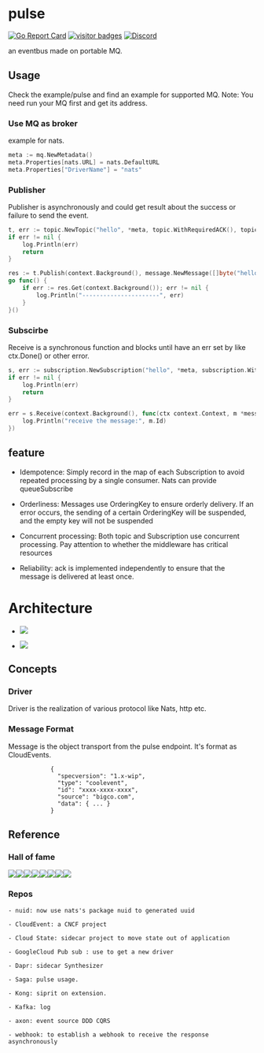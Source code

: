 # pulse
[![Go Report Card](https://goreportcard.com/badge/github.com/silverswords/pulse)](https://goreportcard.com/report/github.com/silverswords/pulse)
[![visitor badges](https://visitor-badge.laobi.icu/badge?page_id=silverswords.pulse)](https://github.com/abserari)
[![Discord](https://img.shields.io/static/v1?logo=Discord&message=Chat&label=discord&color=purple)](https://discord.gg/rRwryXfj3u)

an eventbus made on portable MQ.

## Usage
Check the example/pulse and find an example for supported MQ. 
Note: You need run your MQ first and get its address.

### Use MQ as broker
example for nats.
```go
meta := mq.NewMetadata()
meta.Properties[nats.URL] = nats.DefaultURL
meta.Properties["DriverName"] = "nats"
```

### Publisher
Publisher is asynchronously and could get result about the success or failure to send the event.
```go
t, err := topic.NewTopic("hello", *meta, topic.WithRequiredACK(), topic.WithOrdered())
if err != nil {
    log.Println(err)
    return
}

res := t.Publish(context.Background(), message.NewMessage([]byte("hello")))
go func() {
    if err := res.Get(context.Background()); err != nil {
        log.Println("----------------------", err)
    }
}()
```

### Subscirbe
Receive is a synchronous function and blocks until have an err set by like ctx.Done() or other error.
```go
s, err := subscription.NewSubscription("hello", *meta, subscription.WithCount(), subscription.WithAutoACK())
if err != nil {
    log.Println(err)
    return
}

err = s.Receive(context.Background(), func(ctx context.Context, m *message.CloudEventsEnvelope) {
    log.Println("receive the message:", m.Id)
})
```


## **feature**

- Idempotence: Simply record in the map of each Subscription to avoid repeated processing by a single consumer. Nats can provide queueSubscribe

- Orderliness: Messages use OrderingKey to ensure orderly delivery. If an error occurs, the sending of a certain OrderingKey will be suspended, and the empty key will not be suspended

- Concurrent processing: Both topic and Subscription use concurrent processing. Pay attention to whether the middleware has critical resources

- Reliability: ack is implemented independently to ensure that the message is delivered at least once.

# Architecture
  - ![](https://firebasestorage.googleapis.com/v0/b/firescript-577a2.appspot.com/o/imgs%2Fapp%2Fcomputer%2FWOjfpzAWwh.png?alt=media&token=376cb2ea-ab64-4887-9366-c1e23891cdcd)
   
  - ![](https://firebasestorage.googleapis.com/v0/b/firescript-577a2.appspot.com/o/imgs%2Fapp%2Fcomputer%2FiPkp26NkMs.png?alt=media&token=432e16bb-ea5e-4faf-96ae-466924a3f932)

## Concepts
### Driver
Driver is the realization of various protocol like Nats, http etc.

### Message Format
Message is the object transport from the pulse endpoint. It's format as CloudEvents.
                
                {
                  "specversion": "1.x-wip",
                  "type": "coolevent",
                  "id": "xxxx-xxxx-xxxx",
                  "source": "bigco.com",
                  "data": { ... }
                }

  
## Reference

### Hall of fame
[![](https://sourcerer.io/fame/abserari/silverswords/pulse/images/0)](https://sourcerer.io/fame/abserari/silverswords/pulse/links/0)[![](https://sourcerer.io/fame/abserari/silverswords/pulse/images/1)](https://sourcerer.io/fame/abserari/silverswords/pulse/links/1)[![](https://sourcerer.io/fame/abserari/silverswords/pulse/images/2)](https://sourcerer.io/fame/abserari/silverswords/pulse/links/2)[![](https://sourcerer.io/fame/abserari/silverswords/pulse/images/3)](https://sourcerer.io/fame/abserari/silverswords/pulse/links/3)[![](https://sourcerer.io/fame/abserari/silverswords/pulse/images/4)](https://sourcerer.io/fame/abserari/silverswords/pulse/links/4)[![](https://sourcerer.io/fame/abserari/silverswords/pulse/images/5)](https://sourcerer.io/fame/abserari/silverswords/pulse/links/5)[![](https://sourcerer.io/fame/abserari/silverswords/pulse/images/6)](https://sourcerer.io/fame/abserari/silverswords/pulse/links/6)[![](https://sourcerer.io/fame/abserari/silverswords/pulse/images/7)](https://sourcerer.io/fame/abserari/silverswords/pulse/links/7)

### Repos

    - nuid: now use nats's package nuid to generated uuid

    - CloudEvent: a CNCF project

    - Cloud State: sidecar project to move state out of application

    - GoogleCloud Pub sub : use to get a new driver

    - Dapr: sidecar Synthesizer

    - Saga: pulse usage.

    - Kong: siprit on extension.

    - Kafka: log
    
    - axon: event source DDD CQRS
    
    - webhook: to establish a webhook to receive the response asynchronously
    
 

